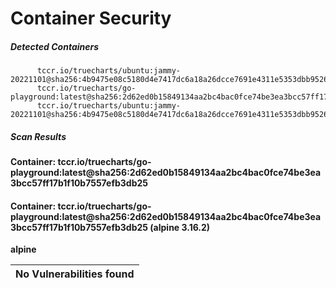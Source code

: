 # Container Security

##### Detected Containers

          tccr.io/truecharts/ubuntu:jammy-20221101@sha256:4b9475e08c5180d4e7417dc6a18a26dcce7691e4311e5353dbb952645c5ff43f
          tccr.io/truecharts/go-playground:latest@sha256:2d62ed0b15849134aa2bc4bac0fce74be3ea3bcc57ff17b1f10b7557efb3db25
          tccr.io/truecharts/ubuntu:jammy-20221101@sha256:4b9475e08c5180d4e7417dc6a18a26dcce7691e4311e5353dbb952645c5ff43f

##### Scan Results

**Container: tccr.io/truecharts/go-playground:latest@sha256:2d62ed0b15849134aa2bc4bac0fce74be3ea3bcc57ff17b1f10b7557efb3db25**

#### Container: tccr.io/truecharts/go-playground:latest@sha256:2d62ed0b15849134aa2bc4bac0fce74be3ea3bcc57ff17b1f10b7557efb3db25 (alpine 3.16.2)
    

**alpine**

      
| No Vulnerabilities found         |
|:---------------------------------|

      

